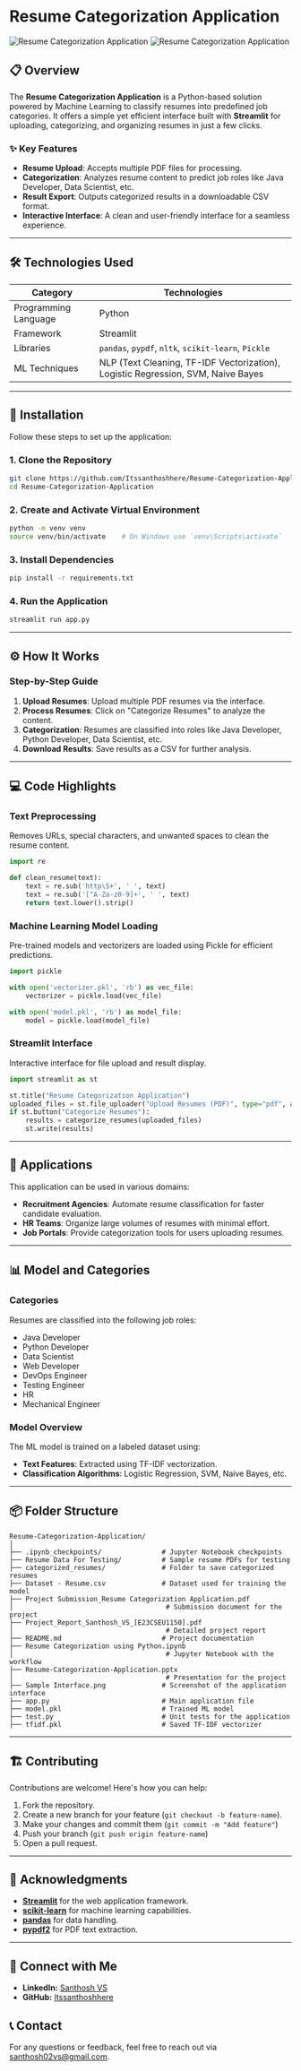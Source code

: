 # Resume Categorization Application

![Resume Categorization Application](https://via.placeholder.com/1000x100.png?text=Resume+Categorization+Application)
![Resume Categorization Application](https://github.com/Itssanthoshhere/Resume-Categorization-Application/blob/main/Sample%20Interface.png?raw=true)

## 📋 Overview  

The **Resume Categorization Application** is a Python-based solution powered by Machine Learning to classify resumes into predefined job categories. It offers a simple yet efficient interface built with **Streamlit** for uploading, categorizing, and organizing resumes in just a few clicks.

### ✨ Key Features  
- **Resume Upload**: Accepts multiple PDF files for processing.  
- **Categorization**: Analyzes resume content to predict job roles like Java Developer, Data Scientist, etc.  
- **Result Export**: Outputs categorized results in a downloadable CSV format.  
- **Interactive Interface**: A clean and user-friendly interface for a seamless experience.

---

## 🛠️ Technologies Used  

| **Category**       | **Technologies**                                                                 |
|---------------------|----------------------------------------------------------------------------------|
| Programming Language| Python                                                                          |
| Framework           | Streamlit                                                                      |
| Libraries           | `pandas`, `pypdf`, `nltk`, `scikit-learn`, `Pickle`                             |
| ML Techniques       | NLP (Text Cleaning, TF-IDF Vectorization), Logistic Regression, SVM, Naive Bayes|

---

## 🚀 Installation  

Follow these steps to set up the application:  

### 1. Clone the Repository  
```bash
git clone https://github.com/Itssanthoshhere/Resume-Categorization-Application.git
cd Resume-Categorization-Application
```

### 2. Create and Activate Virtual Environment  
```bash
python -m venv venv
source venv/bin/activate    # On Windows use `venv\Scripts\activate`
```

### 3. Install Dependencies  
```bash
pip install -r requirements.txt
```

### 4. Run the Application  
```bash
streamlit run app.py
```

---

## ⚙️ How It Works  

### **Step-by-Step Guide**  
1. **Upload Resumes**: Upload multiple PDF resumes via the interface.  
2. **Process Resumes**: Click on "Categorize Resumes" to analyze the content.  
3. **Categorization**: Resumes are classified into roles like Java Developer, Python Developer, Data Scientist, etc.  
4. **Download Results**: Save results as a CSV for further analysis.  

---

## 💻 Code Highlights  

### **Text Preprocessing**  
Removes URLs, special characters, and unwanted spaces to clean the resume content.  
```python
import re

def clean_resume(text):
    text = re.sub('http\S+', ' ', text)
    text = re.sub('[^A-Za-z0-9]+', ' ', text)
    return text.lower().strip()
```

### **Machine Learning Model Loading**  
Pre-trained models and vectorizers are loaded using Pickle for efficient predictions.  
```python
import pickle

with open('vectorizer.pkl', 'rb') as vec_file:
    vectorizer = pickle.load(vec_file)

with open('model.pkl', 'rb') as model_file:
    model = pickle.load(model_file)
```

### **Streamlit Interface**  
Interactive interface for file upload and result display.  
```python
import streamlit as st

st.title("Resume Categorization Application")
uploaded_files = st.file_uploader("Upload Resumes (PDF)", type="pdf", accept_multiple_files=True)
if st.button("Categorize Resumes"):
    results = categorize_resumes(uploaded_files)
    st.write(results)
```

---

## 🎯 Applications  

This application can be used in various domains:  

- **Recruitment Agencies**: Automate resume classification for faster candidate evaluation.  
- **HR Teams**: Organize large volumes of resumes with minimal effort.  
- **Job Portals**: Provide categorization tools for users uploading resumes.  

---

## 📊 Model and Categories  

### **Categories**  
Resumes are classified into the following job roles:  
- Java Developer  
- Python Developer  
- Data Scientist  
- Web Developer  
- DevOps Engineer  
- Testing Engineer  
- HR  
- Mechanical Engineer  

### **Model Overview**  
The ML model is trained on a labeled dataset using:  
- **Text Features**: Extracted using TF-IDF vectorization.  
- **Classification Algorithms**: Logistic Regression, SVM, Naive Bayes, etc.  

---

## 📦 Folder Structure  

```
Resume-Categorization-Application/
│
├── .ipynb_checkpoints/               # Jupyter Notebook checkpoints
├── Resume Data For Testing/          # Sample resume PDFs for testing
├── categorized_resumes/              # Folder to save categorized resumes
├── Dataset - Resume.csv              # Dataset used for training the model
├── Project Submission_Resume Categorization Application.pdf  
│                                      # Submission document for the project
├── Project_Report_Santhosh_VS_[E23CSEU1150].pdf  
│                                      # Detailed project report
├── README.md                         # Project documentation
├── Resume Categorization using Python.ipynb 
│                                      # Jupyter Notebook with the workflow
├── Resume-Categorization-Application.pptx 
│                                      # Presentation for the project
├── Sample Interface.png              # Screenshot of the application interface
├── app.py                            # Main application file
├── model.pkl                         # Trained ML model
├── test.py                           # Unit tests for the application
├── tfidf.pkl                         # Saved TF-IDF vectorizer
```

---

## 🏗️ Contributing  

Contributions are welcome! Here's how you can help:  

1. Fork the repository.  
2. Create a new branch for your feature (`git checkout -b feature-name`).  
3. Make your changes and commit them (`git commit -m "Add feature"`)  
4. Push your branch (`git push origin feature-name`)  
5. Open a pull request.  

---

## 🙏 Acknowledgments  

- **[Streamlit](https://streamlit.io)** for the web application framework.  
- **[scikit-learn](https://scikit-learn.org)** for machine learning capabilities.  
- **[pandas](https://pandas.pydata.org)** for data handling.  
- **[pypdf2](https://pypdf2.readthedocs.io)** for PDF text extraction.  

---

## 🔗 Connect with Me
- **LinkedIn:** [Santhosh VS](https://www.linkedin.com/in/thesanthoshvs/)
- **GitHub:** [Itssanthoshhere](https://github.com/Itssanthoshhere)

## 📞 Contact

For any questions or feedback, feel free to reach out via [santhosh02vs@gmail.com](santhosh02vs@gmail.com).
